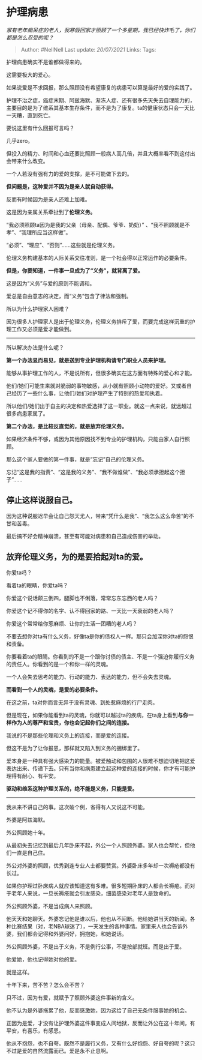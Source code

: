 # 护理病患
*家有老年痴呆症的老人，我寒假回家才照顾了一个多星期，我已经快炸毛了，你们都是怎么忍受的呢？*

> Author: #NellNell 
Last update: *20/07/2021* 
Links:
Tags: 
  

护理病患确实不是谁都做得来的。

这需要极大的爱心。

如果说爱是不求回报，那么照顾没有希望康复的病患可以算是最好的爱的实践了。

护理不治之症，癌症末期、阿兹海默、渐冻人症、还有很多先天失去自理能力的，主要目的是为了维系其基本生存条件，而不是为了康复。ta的健康状态只会一天比一天糟，直到死亡。

要说这里有什么回报可言吗？

几乎zero。

但投入的精力、时间和心血还要比照顾一般病人高几倍，并且大概率看不到这付出会带来什么改变。

一个人若没有强有力的爱的支撑，是不可能做下去的。

**但问题是，这种爱并不因为是亲人就自动获得。**

反而有时候因为是亲人还难上加难。

这是因为亲属关系牵扯到了**伦理义务。**

“我必须照顾ta因为是我的父亲（母亲、配偶、爷爷、奶奶）” 、“我不照顾就是不孝”、“我理所应当这样做”。

“必须”、“理应”、“否则”……这些就是伦理义务。

伦理义务构建基本的人际关系交往准则，是一个社会得以正常运作的必要条件。

**但是，你要知道，一件事一旦成为了“义务”，就背离了爱。**

这是因为“义务”与爱的原则不能调和。

爱总是自由意志的决定，而“义务”包含了律法和强制。

所以为什么护理家人困难？

因为很多人护理家人是出于伦理义务，伦理义务排斥了爱，而要完成这样沉重的护理工作又必须是爱才能做到。

---

所以解决办法是什么呢？

**第一个办法显而易见，就是送到专业护理机构请专门职业人员来护理。**

能够从事护理工作的人，不是说所有，但很多确实在这方面有特殊的爱心和才能。

他们/她们可能生来就对脆弱的事物敏感，从小就有照顾小动物的爱好。又或者自己经历了一些什么事，让他们/她们对护理产生了特别的热爱和执着。

所以他们/她们出于自主的决定和热爱选择了这一职业。就这一点来说，就远超过很多病患家属了。

**第二个办法，是比较反直觉的，就是放弃伦理义务。**

如果经济条件不够，或因为其他原因找不到专业的护理机构，只能由家人自行照顾。

那么这个家人要做的第一件事，就是“忘记”自己的伦理义务。

忘记“这是我的指责”、“这是我的义务”、“我不做谁做”、“我必须承担起这个担子”……

## 停止这样说服自己。

因为这种说服迟早会让自己怨天尤人，带来“凭什么是我”、“我怎么这么命苦”的不甘和苦毒。

最后搞不好会精神崩溃，甚至有可能对病患和自己造成伤害的举动。

## 放弃伦理义务，为的是要拾起对ta的爱。

  

  

你爱ta吗？

看着ta的眼睛，你爱ta吗？

你爱这个说话颠三倒四，腿脚也不俐落，常常忘东忘西的老人吗？

你爱这个记不得你的名字、认不得回家的路、一天比一天衰弱的老人吗？

你爱这个常常给你惹麻烦、让你的生活一团糟的老人吗？

不要去想你对ta有什么义务，好像ta是你的债权人一样。那只会加深你对ta的怨恨和责备。

你要看着ta的眼睛。你看到的不是一个跟你讨债的债主、不是一个强迫你履行义务的责任人。你看到的是一个和你一样的灵魂。

一个人会失去思考的能力、行动的能力、表达的能力，但不会失去灵魂。

**而看到一个人的灵魂，是爱的必要条件。**

在这之前，ta对你而言无异于没有灵魂、到处惹麻烦的行尸走肉。

但是现在，如果你能看到ta的灵魂，你就可以越过ta的疾病，在ta身上看到**与你一样作为人的尊严和宝贵，你也会记起你们之间的连接。**

我说的不是那些伦理和义务上的连接，而是爱的连接。

但这不是为了让你报恩，那样就又陷入到义务的捆绑里了。

爱本身是一种具有强大感染力的能量。被爱触动和包围的人很难不想迫切地把这爱表达出来、传递下去。只有当你和病患建立起这种爱的连接的时候，你才有可能护理得有耐心、有平安。

**驱动和维系这种护理关系的，绝不能是义务，只能是爱。**

---

我从来不讲自己的事。这次破个例，省得有人又说这不可能。

  

  

  

  

外婆是阿兹海默。

外公照顾她十年。

从最初失去记忆到最后几年卧床不起，外公一个人照顾外婆。家人也会帮忙，但他们一直是自己住。

外公对外婆的照顾，优秀到连专业人士都要赞赏。外婆卧床多年却一次褥疮都没有长过。

如果你护理过卧床病人就应该知道这有多难。很多短期卧床的人都会长褥疮。而对于老年人来说，一旦长褥疮就会引发感染，细菌感染对老年人是致命的。

外公照顾外婆，不是当成病人来照顾。

他天天和她聊天。外婆忘记他是谁以后，他也从不间断。他给她讲当天的新闻，各种比赛结果（对，老NBA球迷了），一天发生的各种事情。家里来人也会告诉外婆，我们都会记得和外婆问好，拥抱她，和她说话。

外公照顾外婆，不是出于义务，不是例行公事，不是按部就班。而是出于爱。

他爱她，他也记得她对他的爱。

就是这样。

十年下来，苦不苦？怎么会不苦？

只不过，因为有爱，就赋予了照顾外婆这件事新的含义。

他不认为是外婆拖累了他，反而感激她，因为这给了自己无条件服事她的机会。

正因为是爱，才没有让护理外婆这件事变成人间地狱，反而让外公在这十年间，有平安，有喜乐，有感恩。

他从不抱怨，也不自夸。既然不是履行义务，又有什么好抱怨、好自夸的呢？这只不过是爱的自然流露而已。爱是永不止息啊。